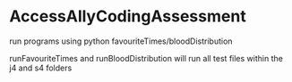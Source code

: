 # AccessAllyCodingAssessment

run programs using python favouriteTimes/bloodDistribution <testfile>
  
runFavouriteTimes and runBloodDistribution will run all test files within the j4 and s4 folders
